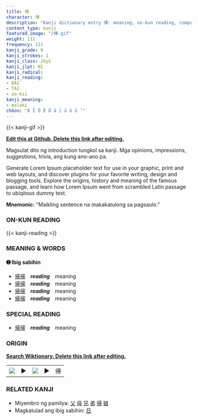 ```yaml
---
title: 帰
character: 帰
description: "Kanji dictionary entry 帰: meaning, on-kun reading, compounds, origin, related kanji"
content_type: kanji
featured_image: "/帰.gif"
weight: 111
frequency: 111
kanji_grade: 9
kanji_strokes: 1
kanji_class: Jōyō
kanji_jlpt: N1
kanji_radical: 
kanji_reading: 
- DAI
- TAI
- oo-kii
kanji_meaning:
- malaki
chōon: "Ā Ī Ū Ē Ō ā ī ū ē ō ’"
---
```

[//]: # (Don't edit the line below. Kanji animated GIF code is automatically generated.)
{{< kanji-gif >}}

[//]: # (Edit below this line.)

**[Edit this at Github. Delete this link after editing.](https://github.com/tim0g/tim/tree/main/content/kanji/帰/index.md)**

Magsulat dito ng introduction tungkol sa kanji. Mga opinions, impressions, suggestions, trivia, ang kung ano-ano pa.

Generate Lorem Ipsum placeholder text for use in your graphic, print and web layouts, and discover plugins for your favorite writing, design and blogging tools. Explore the origins, history and meaning of the famous passage, and learn how Lorem Ipsum went from scrambled Latin passage to ubiqitous dummy text.
 
**Mnemonic:** "Maikling sentence na makakatulong sa pagsaulo."

### ON-KUN READING

[//]: # (Don't edit the line below. ON-KUN READING code is automatically generated.)
{{< kanji-reading >}}

### MEANING & WORDS

#### ➊ **Ibig sabihin**
  - [帰](../帰)[帰](../帰)　***reading***　meaning
  - [帰](../帰)[帰](../帰)　***reading***　meaning
  - [帰](../帰)[帰](../帰)　***reading***　meaning
  - [帰](../帰)[帰](../帰)　***reading***　meaning

### SPECIAL READING
  - [帰](../帰)[帰](../帰)　***reading***　meaning

### ORIGIN

**[Search Wiktionary. Delete this link after editing.](https://wiktionary.org/wiki/帰)**
<table class="kanji-table"><tr><td>
<img src="60px-帰-bronze.svg.png">
</td><td>▶</td><td>
<img src="60px-帰-oracle.svg.png">
</td><td>▶</td>
<td class="kanji-origin">帰</td>
</tr></table>

### RELATED KANJI
- Miyembro ng pamilya: [父](../父) [母](../母) [兄](../兄) [弟](../弟) [帰](../帰) [娘](../娘)
- Magkatulad ang ibig sabihin: [日](../日)
